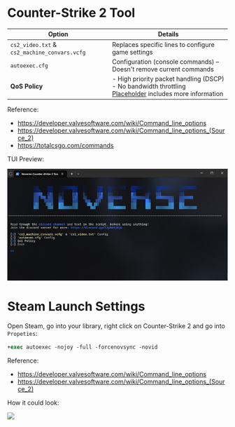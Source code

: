 ﻿
# Counter-Strike 2 Tool

| Option                | Details                                                           |
|-----------------------------------|-------------------------------------------------------------------|
| `cs2_video.txt` & `cs2_machine_convars.vcfg` | Replaces specific lines to configure game settings     |
| `autoexec.cfg`                    | Configuration (console commands) – Doesn't remove current commands |
| **QoS Policy**                    | - High priority packet handling (DSCP) <br> - No bandwidth throttling <br> [Placeholder](https) includes more information|


Reference:
- https://developer.valvesoftware.com/wiki/Command_line_options
- https://developer.valvesoftware.com/wiki/Command_line_options_(Source_2)
- https://totalcsgo.com/commands

TUI Preview:

![](https://github.com/5Noxi/game-tools/blob/main/cs2/media/cs2tui.png?raw=true)

# Steam Launch Settings

Open Steam, go into your library, right click on Counter-Strike 2 and go into `Propeties`:
```ps
+exec autoexec -nojoy -full -forcenovsync -novid
```

Reference:
- https://developer.valvesoftware.com/wiki/Command_line_options
- https://developer.valvesoftware.com/wiki/Command_line_options_(Source_2)

How it could look:

![](https://github.com/5Noxi/game-tools/blob/main/cs2/media/mrls.png?raw=true)